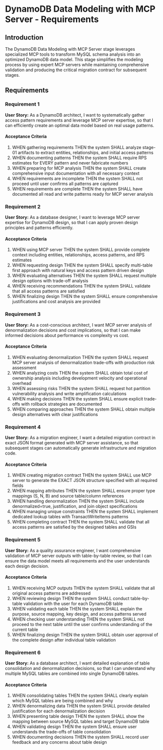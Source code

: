 # DynamoDB Data Modeling with MCP Server - Requirements

## Introduction

The DynamoDB Data Modeling with MCP Server stage leverages specialized MCP tools to transform MySQL schema analysis into an optimized DynamoDB data model. This stage simplifies the modeling process by using expert MCP servers while maintaining comprehensive validation and producing the critical migration contract for subsequent stages.

## Requirements

### Requirement 1

**User Story:** As a DynamoDB architect, I want to systematically gather access pattern requirements and leverage MCP server expertise, so that I can efficiently create an optimal data model based on real usage patterns.

#### Acceptance Criteria

1. WHEN gathering requirements THEN the system SHALL analyze stage-01 artifacts to extract entities, relationships, and initial access patterns
2. WHEN documenting patterns THEN the system SHALL require RPS estimates for EVERY pattern and never fabricate numbers
3. WHEN preparing for MCP analysis THEN the system SHALL create comprehensive input documentation with all necessary context
4. WHEN requirements are incomplete THEN the system SHALL not proceed until user confirms all patterns are captured
5. WHEN requirements are complete THEN the system SHALL have documented all read and write patterns ready for MCP server analysis

### Requirement 2

**User Story:** As a database designer, I want to leverage MCP server expertise for DynamoDB design, so that I can apply proven design principles and patterns efficiently.

#### Acceptance Criteria

1. WHEN using MCP server THEN the system SHALL provide complete context including entities, relationships, access patterns, and RPS estimates
2. WHEN requesting design THEN the system SHALL specify multi-table first approach with natural keys and access pattern driven design
3. WHEN evaluating alternatives THEN the system SHALL request multiple design options with trade-off analysis
4. WHEN receiving recommendations THEN the system SHALL validate that all access patterns are satisfied
5. WHEN finalizing design THEN the system SHALL ensure comprehensive justifications and cost analysis are provided

### Requirement 3

**User Story:** As a cost-conscious architect, I want MCP server analysis of denormalization decisions and cost implications, so that I can make informed decisions about performance vs complexity vs cost.

#### Acceptance Criteria

1. WHEN evaluating denormalization THEN the system SHALL request MCP server analysis of denormalization trade-offs with production risk assessment
2. WHEN analyzing costs THEN the system SHALL obtain total cost of ownership analysis including development velocity and operational overhead
3. WHEN assessing risks THEN the system SHALL request hot partition vulnerability analysis and write amplification calculations
4. WHEN making decisions THEN the system SHALL ensure explicit trade-offs with rollback strategies are documented
5. WHEN comparing approaches THEN the system SHALL obtain multiple design alternatives with clear justifications

### Requirement 4

**User Story:** As a migration engineer, I want a detailed migration contract in exact JSON format generated with MCP server assistance, so that subsequent stages can automatically generate infrastructure and migration code.

#### Acceptance Criteria

1. WHEN creating migration contract THEN the system SHALL use MCP server to generate the EXACT JSON structure specified with all required fields
2. WHEN mapping attributes THEN the system SHALL ensure proper type mappings (S, N, B) and source table/column references
3. WHEN handling denormalization THEN the system SHALL include denormalized=true, justification, and join object specifications
4. WHEN managing unique constraints THEN the system SHALL implement dedicated lookup tables with TransactWriteItems patterns
5. WHEN completing contract THEN the system SHALL validate that all access patterns are satisfied by the designed tables and GSIs

### Requirement 5

**User Story:** As a quality assurance engineer, I want comprehensive validation of MCP server outputs with table-by-table review, so that I can ensure the data model meets all requirements and the user understands each design decision.

#### Acceptance Criteria

1. WHEN receiving MCP outputs THEN the system SHALL validate that all original access patterns are addressed
2. WHEN reviewing design THEN the system SHALL conduct table-by-table validation with the user for each DynamoDB table
3. WHEN validating each table THEN the system SHALL explain the purpose, source mapping, key design, and access patterns served
4. WHEN checking user understanding THEN the system SHALL not proceed to the next table until the user confirms understanding of the current table
5. WHEN finalizing design THEN the system SHALL obtain user approval of the complete design after individual table validation

### Requirement 6

**User Story:** As a database architect, I want detailed explanation of table consolidation and denormalization decisions, so that I can understand why multiple MySQL tables are combined into single DynamoDB tables.

#### Acceptance Criteria

1. WHEN consolidating tables THEN the system SHALL clearly explain which MySQL tables are being combined and why
2. WHEN denormalizing data THEN the system SHALL provide detailed justification for each denormalization decision
3. WHEN presenting table design THEN the system SHALL show the mapping between source MySQL tables and target DynamoDB table
4. WHEN validating design THEN the system SHALL ensure user understands the trade-offs of table consolidation
5. WHEN documenting decisions THEN the system SHALL record user feedback and any concerns about table design